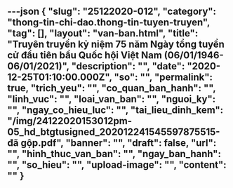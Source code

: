 ---json
{
    "slug": "25122020-012",
    "category": "thong-tin-chi-dao.thong-tin-tuyen-truyen",
    "tag": [],
    "layout": "van-ban.html",
    "title": "Truyên truyền kỷ niệm 75 năm Ngày tổng tuyển cử đầu tiên bầu Quốc hội Việt Nam (06/01/1946-06/01/2021)",
    "description": "",
    "date": "2020-12-25T01:10:00.000Z",
    "so": "",
    "permalink": true,
    "trich_yeu": "",
    "co_quan_ban_hanh": "",
    "linh_vuc": "",
    "loai_van_ban": "",
    "nguoi_ky": "",
    "ngay_co_hieu_luc": "",
    "tai_lieu_dinh_kem": "/img/24122020153012pm-05_hd_btgtusigned_202012241545597875515-đã gộp.pdf",
    "banner": "",
    "draft": false,
    "url": "",
    "hinh_thuc_van_ban": "",
    "ngay_ban_hanh": "",
    "so_hieu": "",
    "upload-image": "",
    "__content__": ""
}
---
